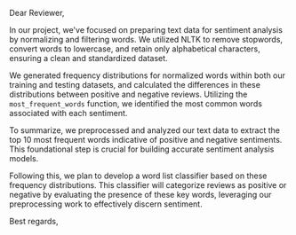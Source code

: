 Dear Reviewer,

In our project, we've focused on preparing text data for sentiment analysis by normalizing and filtering words. We utilized NLTK to remove stopwords, convert words to lowercase, and retain only alphabetical characters, ensuring a clean and standardized dataset.

We generated frequency distributions for normalized words within both our training and testing datasets, and calculated the differences in these distributions between positive and negative reviews. Utilizing the `most_frequent_words` function, we identified the most common words associated with each sentiment.

To summarize, we preprocessed and analyzed our text data to extract the top 10 most frequent words indicative of positive and negative sentiments. This foundational step is crucial for building accurate sentiment analysis models.

Following this, we plan to develop a word list classifier based on these frequency distributions. This classifier will categorize reviews as positive or negative by evaluating the presence of these key words, leveraging our preprocessing work to effectively discern sentiment.

Best regards,
